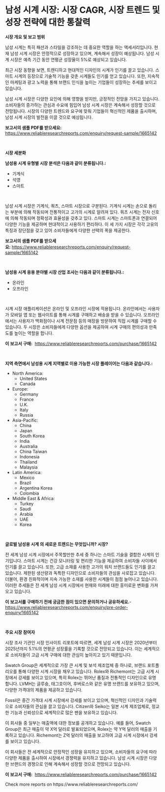 <p><h1>남성 시계 시장: 시장 CAGR, 시장 트렌드 및 성장 전략에 대한 통찰력</h1></p><p><strong>시장 개요 및 보고 범위</strong></p>
<p><p>남성 시계는 특히 패션과 스타일을 강조하는 데 중요한 역할을 하는 액세서리입니다. 현재 남성 시계 시장은 안정적으로 성장하고 있으며, 계속해서 성장이 예상됩니다. 남성 시계 시장은 예측 기간 동안 연평균 성장율이 5%로 예상되고 있습니다. </p><p>최근 시장 동향을 보면, 트렌디하고 현대적인 디자인의 시계가 인기를 끌고 있습니다. 스마트 시계의 등장으로 기술적 기능을 갖춘 시계들도 인기를 얻고 있습니다. 또한, 지속적인 마케팅과 광고 노력을 통해 브랜드 인식을 높이는 기업들이 성장하는 추세를 보이고 있습니다.</p><p>남성 시계 시장은 다양한 요인에 의해 영향을 받지만, 긍정적인 전망을 가지고 있습니다. 소비자들의 증가하는 관심과 수요에 힘입어 남성 시계 시장은 계속해서 성장할 것으로 전망됩니다. 시장의 다양한 트렌드와 요구에 맞춰 기업들이 혁신적인 제품을 출시하며, 남성 시계 시장의 발전을 이끌 것으로 예상됩니다.</p></p>
<p><strong>보고서의 샘플 PDF를 받으세요:</strong> <a href="https://www.reliableresearchreports.com/enquiry/request-sample/1665142">https://www.reliableresearchreports.com/enquiry/request-sample/1665142</a></p>
<p>&nbsp;</p>
<p><strong>시장 세분화</strong></p>
<p><strong>남성용 시계 유형별 시장 분석은 다음과 같이 분류됩니다.:</strong></p>
<p><ul><li>기계식</li><li>석영</li><li>스마트</li></ul></p>
<p>&nbsp;</p>
<p><p>남성 시계 시장은 기계식, 쿼츠, 스마트 시장으로 구분된다. 기계식 시계는 손으로 돌리는 부분에 의해 작동되며 전통적이고 고가의 시계로 알려져 있다. 쿼츠 시계는 전자 신호에 의해 작동되며 정확성과 효율성을 갖추고 있다. 스마트 시계는 스마트폰과 연결되어 다양한 기능을 제공하며 현대적이고 사용하기 편리하다. 이 세 가지 시장은 각각 고유의 특징과 장단점을 갖고 있어 소비자들에게 다양한 선택의 폭을 제공한다.</p></p>
<p><strong>보고서의 샘플 PDF를 받으세요:</strong>&nbsp;<a href="https://www.reliableresearchreports.com/enquiry/request-sample/1665142">https://www.reliableresearchreports.com/enquiry/request-sample/1665142</a></p>
<p>&nbsp;</p>
<p><strong> 남성용 시계 응용 분야별 시장 산업 조사는 다음과 같이 분류됩니다.:</strong></p>
<p><ul><li>온라인</li><li>오프라인</li></ul></p>
<p>&nbsp;</p>
<p><p>시계 시장 애플리케이션은 온라인 및 오프라인 시장에 적용됩니다. 온라인에서는 사용자가 모바일 앱 또는 웹사이트를 통해 시계를 구매하고 배송을 받을 수 있습니다. 오프라인에서는 사용자가 백화점이나 시계 전문점 등의 매장을 방문하여 직접 시계를 구매할 수 있습니다. 두 시장은 소비자들에게 다양한 옵션을 제공하여 시계 구매의 편의성과 만족도를 높이는 역할을 합니다.</p></p>
<p><strong>이 보고서 구매:</strong>&nbsp; <a href="https://www.reliableresearchreports.com/purchase/1665142">https://www.reliableresearchreports.com/purchase/1665142</a></p>
<p>&nbsp;</p>
<p><strong>지역 측면에서 남성용 시계 지역별로 이용 가능한 시장 플레이어는 다음과 같습니다.:</strong></p>
<p><ul>
    <li>
        North America:
        <ul>
            <li>United States</li>
            <li>Canada</li>
        </ul>
    </li>
    <li>
        Europe:
        <ul>
            <li>Germany</li>
            <li>France</li>
            <li>U.K.</li>
            <li>Italy</li>
            <li>Russia</li>
        </ul>
    </li>
    <li>
        Asia-Pacific:
        <ul>
            <li>China</li>
            <li>Japan</li>
            <li>South Korea</li>
            <li>India</li>
            <li>Australia</li>
            <li>China Taiwan</li>
            <li>Indonesia</li>
            <li>Thailand</li>
            <li>Malaysia</li>
        </ul>
    </li>
    <li>
        Latin America:
        <ul>
            <li>Mexico</li>
            <li>Brazil</li>
            <li>Argentina Korea</li>
            <li>Colombia</li>
        </ul>
    </li>
    <li>
        Middle East & Africa:
        <ul>
            <li>Turkey</li>
            <li>Saudi</li>
            <li>Arabia</li>
            <li>UAE</li>
            <li>Korea</li>
        </ul>
    </li>
    </ul></p>
<p>&nbsp;</p>
<p><strong>글로벌 남성용 시계 의 새로운 트렌드는 무엇입니까? 시장?</strong></p>
<p><p>전 세계 남성 시계 시장에서 주목할만한 추세 중 하나는 스마트 기술을 결합한 시계의 인기입니다. 스마트 시계는 건강 모니터링 및 편리한 기능을 제공하여 소비자들 사이에서 인기를 끌고 있습니다. 또한, 고급 소재를 사용한 고가의 워치 브랜드들도 인기를 끌고 있습니다. 제한된 생산량과 독특한 디자인으로 소비자들의 관심을 사로잡고 있습니다. 더불어, 환경 친화적이며 지속 가능한 소재를 사용한 시계들이 점점 늘어나고 있습니다. 이러한 추세들은 전 세계 남성 시계 시장에서 현재와 미래에 대한 흥미로운 변화를 가져오고 있습니다.</p></p>
<p><strong>이 보고서를 구매하기 전에 궁금한 점이 있으면 문의하거나 공유하세요.</strong>- <a href="https://www.reliableresearchreports.com/enquiry/pre-order-enquiry/1665142">https://www.reliableresearchreports.com/enquiry/pre-order-enquiry/1665142</a></p>
<p>&nbsp;</p>
<p><strong>주요 시장 참여자</strong></p>
<p><p>시장 조사 기관인 시장 인사이트 리포트에 따르면, 세계 남성 시계 시장은 2020년부터 2025년까지 5.1%의 연평균 성장률을 기록할 것으로 전망되고 있습니다. 이는 세계적으로 소비자들이 고급 시계 구매에 대한 관심이 높아지고 있기 때문입니다.</p><p>Swatch Group은 세계적으로 가장 큰 시계 및 보석 제조업체 중 하나로, 브랜드 포트폴리오를 통해 다양한 시계 시장을 채우고 있습니다. Rolex와 Richemont는 고급 시계 시장에서 강세를 보이고 있으며, 특히 Rolex는 뛰어난 품질과 전통적인 디자인으로 유명합니다. LVMH는 글루숑, 태그호이어, 후버로스와 같은 유명 브랜드를 보유하고 있으며, 다양한 가격대의 제품을 제공하고 있습니다.</p><p>Fossil은 중간 가격대 시계 시장에서 강세를 보이고 있으며, 혁신적인 디자인과 기술력으로 소비자들의 관심을 끌고 있습니다. Citizen와 Seiko는 일본 시계 제조업체로, 정교한 기능과 신뢰성으로 세계적으로 많은 팬을 보유하고 있습니다.</p><p>이 회사들 중 일부는 매출액에 대한 정보를 공개하고 있습니다. 예를 들어, Swatch Group은 최근 매출이 약 X억 달러로 발표되었으며, Rolex는 약 Y억 달러의 매출을 기록하고 있습니다. Richemont는 Z억 달러의 매출을 보고하여 고급 시계 시장에서 강세를 보이고 있습니다.</p><p>이 회사들은 전 세계적으로 안정적인 성장을 유지하고 있으며, 소비자들의 요구에 따라 다양한 제품을 출시하여 시장에서 경쟁력을 유지하고 있습니다. 남성 시계 시장은 다양한 브랜드의 경쟁으로 인해 계속해서 성장할 것으로 전망되고 있습니다.</p></p>
<p><strong>이 보고서 구매:</strong>&nbsp;&nbsp;<a href="https://www.reliableresearchreports.com/purchase/1665142">https://www.reliableresearchreports.com/purchase/1665142</a></p>
<p>Check more reports on https://www.reliableresearchreports.com/</p>
